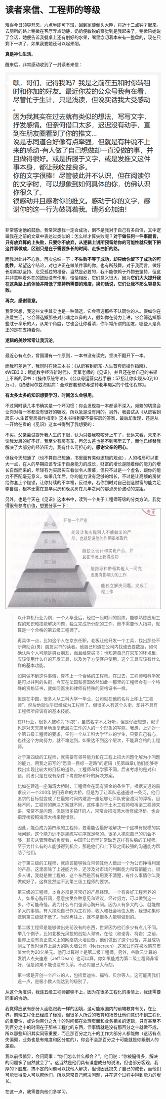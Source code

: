 # 读者来信、工程师的等级

难得今日领导开恩，六点半即可下班，回到家便倒头大睡，将近十二点钟才起来。去厕所的路上稍微在客厅弄点动静，奶奶便敏锐的察觉到是我起来了，稍微陪她说了会话，她便告诉我餐桌上还有削好的水果，嘴里念叨着本来有一整盘的，现在只剩下一块了，如果我要她还可以起来削。

**真是神仙生活**。

醒来后，非常感动收到了一封读者来信：

![](../../images/reader_letter1.png)

非常感谢他的鼓励，我常常想我一定会成功，倒不是我对于自己有多自信，其中逻辑我在之前的文章中表达过类似的：怎么样才算失败呢？**对于做任何一件事而言，只有放弃算的上失败，只要你不放弃，从逻辑上讲所预留给你的可能性就只剩下把这件事做成，区别只是在于需要多长的时间、走多曲折的路。**

而我对此并不心急，再次总结一下：**不失败不等于成功，却只给你留下了成功的可能性**。希望这个结论，对也许正在做某件事的你，也有所鼓舞。对于我而言，做好长期默默坚持、忍受孤独的准备，当然是必要的，我不能依赖于外物去坚持，但这并非意味着外在的鼓励没有作用，恰恰相反，它们意义很大，因为**它们大大提升我在这条路上的体验并降低了坚持所需要的难度，换句话说，它们让我不那么容易失败。**

**再次，感谢善意。**

我常常想，我这些文字其实也是一种筛选，它会筛选那些不认同你的人。假如你在热爱生活，它会筛选掉那些对此嗤之以鼻的人，假如你在努力上进，它会筛选掉那些耽于享乐的人，从某个角度，它也会让你看清，你平常所谓的朋友，哪些人是真正的是在支持着你。

**逻辑的美妙常常让我沉沦**。

***

最近心有点杂，曾国潘有一个原则，一本书没有读完，坚决不翻开下一本。

而我可差远了，我同时在读三本书：《从房客到房东-人生首套房操作指南》、《WEB3.0：赋能数字经济新时代》、吴军老师的《见识》，并且还在给自己的书架上不断的添书：《操作系统导论》、《公众号运营实战手册：57招让你实现从0到10万+》、《终结阿尔兹海默病：全球首套预防与逆转老年痴呆的个性化程序》。

**有太多太多的知识想要学习，时间怎么会够用。**

不过同时读几本书确实是一个坏习惯：你会发现每一本都读不深入，频繁的切换会让你对每一本都没有很好的吸收，所以急是没有用的。另外，我尝试从《从房客到房东-人生首套房操作指南》这本书得到要不要买房的答案，最后却发现，还是从一开始在看的《见识》这本书得到了我想要的：

不买。父亲尝试提升我人生的下限，认为只要我咬咬牙上车了，长远来看，未来不论我发展的好不好，我至少有房有车，再怎么差也差不到哪里去了，而他已经替我解决了大部分的经济压力，我有什么可担心的，**感谢父亲的用心**。

但我今天想通了（也不算自己想通，书里面有类似逻辑的观点），人的格局可以更大一点，在人的早期应该专注于自身能力的成长，财富的增长是随着你的能力的增长自然而来的，年轻有为买房买车看似令人羡慕，但只不过是一个虚名，跟你的能力不匹配毫无意义。如果几年后，你的能力没有足够的增长，不过是让高额的房贷给你套上个枷锁，让你持续的不幸福，反过来，若你到时对自己创造财富的能力足够自信，根本无需在意早买房和晚买房在几年之间的那点房价波动的差距。

另外，也是今天在《见识》这本书中，读到一个关于工程师等级的分类方法，我觉得很有参考价值，想要分享一下：
![](../../images/levelForEnginner.png)
> 以计算机行业为例，一个人毕业后，经过一段时间的锻炼，能够熟练应用工程的知识和技能解决问题，独立完成所分配的工作，而不需要他人指导，就算是一个合格的第五级工程师了。
>
>再具体一点，比如这个人在京东任职，老板让他开发一个工具，找出那些不断帮助女(男）朋友买书的读者。他自己知道在公司内找谁去要数据，如何确认两个人可能是男女朋友，而且经常买书；也知道自己在京东的环境里，应该使用什么样的开发工具，以及为了方便客户使用，这个工具应该有什么样的基本功能。
>
>如果做不到这件事情，算不上一个合格的工程师。在过去，工程师和科学家是可以并列的头衔，今天在法国和德国依然如此一那里的工程师会有一个特殊的资格证书，就如同医生和律师有特殊的资格证书一样。
>
>但是在中国，很多人从工科大学一毕业，公司就在他的名片上印上“工程师”，然后他就似乎巳经成为工程师了。但很多人有这个头衔，却并不具有工程师所应该有的基本技能。
>
>在IT行业，很多人被称为“码农”，虽然名字不太好听，但是仔细想想，似乎也是对天天简单地重复低层次工作的人的一个形象的写照。我想，上述对一个第五级工程师的要求，任何一个从工科大学毕业的学生，只要自己有心，也往这个方向努力，就不难达到。如果达不到这个层次，不能算合格的工程师。
>
>对于第四级的工程师，就需要有领导能力和在工程上把大问题化解为小问题的能力。用我之前写的“愿景一目标一道路”的逻辑（见第四章),他们能够寻找出实现比较大的目标的道路。工程师和科学家不同，后者考虑的是对和错，前者只是在现有条件下考虑好和坏的解决方案。
>
>比如在建造一座海湾大桥时，工程师会在现有资金的条件下，根据交通的需求设计一个200年使用寿命的大桥，但是为了让军队迅速通过一条河，他们追求的目标就变成了在最短时间内建造一座足够让军队安全渡河的浮桥。目标不同，工程师的解决方案就不同，这件事对于土木工程师和桥梁工程师来讲，常常不是问题，但是很多搞IT的人，常常会把海湾大桥修成浮桥，也会把浮桥按照海湾大桥来慢慢修。
>
>因此，能否成为第四级的工程师，要看能否最好地解决一个这样有规模的实际问题。这个能力远不是熟练写程序就足够的。很多人抱怨自己的机会不够，其实从管理者的角度看，中国IT公司里非常缺乏这样有头脑的工程师。至于为什么有的人能够得到机会，那是他们和上下级之间较强的沟通能力帮助了他们。
>
>对于第三级的工程师，就应该能够独立带领其他人做出一个为公司挣得利润的产品。这里面除了上述能力外，还涉及对市场的判断能力和营销能力。很多人讲，我就是做工程的，这个东西是否有用我不清楚，有什么事情你叫我做就好了。这样显然达不到第三级工程师的要求。
>
>第三级的工程师，本身必须是非常好的产品经理。一个有良好工程素养的人，如果心胸开阔，愿意接受各种意见和建议，经过努力，可以做到这一步。你可能奇怪，我为什么专门强调心胸开阔。因为人有多大的心，就能做多大的事情。有人抱怨自己作为工程师，收入和社会地位太低，我想如果你做到第三级就不低了。当然再往上，就不是很多人能够做到的。
>
>第二级工程师是能够做出先前没有的东西，世界因为他们多少有点儿不同。举几个例子，比如北极光风投的创始人邓锋，在他（和谢青、柯岩）之前，世界上没有真正意义上的网络防火墙设备，他们做出了这个设备，并且成功创立了当时世界上最大的防火墙公司（Netscreen）,这家公司在被收购前市值大约为20亿美元。他可以算得上是第二级工程师。另外，谷歌云计算的发明人杰夫迪恩（Jeff Dean）也可以算。你如果能成为第二级工程师非常好，但是如果不能也没有关系，不必对自己太苛刻。
>
>第一级是开创一个产业的人，包括爱迪生、福特、贝尔等人。这可能离我们远一点，是极小数人能达到的级别了。

从这个角度讲，我连五级工程师都够不上，因为在很多工程化的事情上，我还需要同事的协助。

我觉得应该有部分人面临跟我一样的困境，这可能跟国内的前端教育有关，在业界，前端工程化已经成了标准，但很多人所受的教育和场景让他们意识不到工程化的重要性，或许你百分之九十的时间都在处理页面和业务相关的逻辑，只有甚至不到百分之十的时间在于那些工程化的东西，但事情就是没有那百分之十就做不成，所以那些知识其实同等重要，而且那百分之九十的工作大部分人都能做（这话有点失偏颇，业务也是有难度和区分度的），你会不会那百分之十可能就是你跟别人的差距。

我以前很惊异，会问同事：“你们怎么什么都会？”，他们说：“你被逼得多，解决的问题多了自然就会了”。这当然是他们具有谦虚成分的说法，但也部分客观，我厚的下脸皮，搞不定的问题可以找他人解决，但也因此损失了自己的成长，而他们可能觉得没人可以帮他们，所以常常自己解决问题，并在这个过程中得到能力的增长。

在这一点，我需要向他们多学习。


